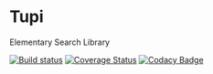 # Tupi

Elementary Search Library 

[![Build status](https://ci.appveyor.com/api/projects/status/e9ny4y9jerbmfpm3?svg=true)](https://ci.appveyor.com/project/ElemarRodriguesSeveroJunior/tupi)
[![Coverage Status](https://coveralls.io/repos/github/ElemarJR/Tupi/badge.svg?branch=master)](https://coveralls.io/github/ElemarJR/Tupi?branch=master)
[![Codacy Badge](https://api.codacy.com/project/badge/Grade/c0cb8d9cbdf345388ca8390cba31ddf9)](https://www.codacy.com/app/ElemarJR/Tupi?utm_source=github.com&amp;utm_medium=referral&amp;utm_content=ElemarJR/Tupi&amp;utm_campaign=Badge_Grade)
